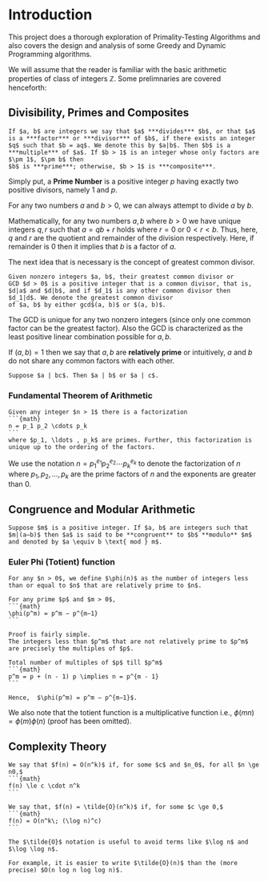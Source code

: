 # Introduction

This project does a thorough exploration of Primality-Testing Algorithms and also covers the design and analysis of some Greedy and Dynamic Programming algorithms.

We will assume that the reader is familiar with the basic arithmetic properties of class of integers $\mathbb{Z}$.
Some prelimnaries are covered henceforth:

## Divisibility, Primes and Composites

```{prf:definition}
If $a, b$ are integers we say that $a$ ***divides*** $b$, or that $a$ is a ***factor*** or ***divisor*** of $b$, if there exists an integer $q$ such that $b = aq$. We denote this by $a|b$. Then $b$ is a ***multiple*** of $a$. If $b > 1$ is an integer whose only factors are $\pm 1$, $\pm b$ then
$b$ is ***prime***; otherwise, $b > 1$ is ***composite***.
```

Simply put, a **Prime Number** is a positive integer $p$ having exactly two positive divisors, namely $1$ and $p$. 

For any two numbers $a$ and $b > 0$, we can always attempt to divide $a$ by $b$.

Mathematically, for any two numbers $a, b$ where $b > 0$ we have unique integers $q,r$ such that $a = qb + r$ holds where $r = 0$ or $0 < r < b$. Thus, here, $q$ and $r$ are the quotient and remainder of the division respectively. Here, if remainder is $0$ then it implies that $b$ is a factor of $a$.

The next idea that is necessary is the concept of greatest common divisor.

```{prf:definition}
Given nonzero integers $a, b$, their greatest common divisor or
GCD $d > 0$ is a positive integer that is a common divisor, that is, $d|a$ and $d|b$, and if $d_1$ is any other common divisor then $d_1|d$. We denote the greatest common divisor
of $a, b$ by either gcd$(a, b)$ or $(a, b)$.
```

The GCD is unique for any two nonzero integers (since only one common factor can be the greatest factor). Also the GCD is characterized as the least positive linear combination possible for $a, b$.

If $(a, b) = 1$ then we say that $a,b$ are **relatively prime** or intuitively, $a$ and $b$ do not share any common factors with each other.

```{prf:lemma} Euclid's lemma
Suppose $a | bc$. Then $a | b$ or $a | c$.
```

### Fundamental Theorem of Arithmetic

````{prf:theorem} 
Given any integer $n > 1$ there is a factorization
```{math}
n = p_1 p_2 \cdots p_k
```
where $p_1, \ldots , p_k$ are primes. Further, this factorization is unique up to the ordering of the factors.
````

We use the notation $n = p_1^{e_1} p_2^{e_2} \cdots p_k^{e_k}$ to denote the factorization of $n$ where $p_1, p_2, \ldots, p_k$ are the prime factors of $n$ and the exponents are greater than 0.

## Congruence and Modular Arithmetic

```{prf:definition}
Suppose $m$ is a positive integer. If $a, b$ are integers such that $m|(a−b)$ then $a$ is said to be **congruent** to $b$ **modulo** $m$ and denoted by $a \equiv b \text{ mod } m$.
```

### Euler Phi (Totient) function

```{prf:definition}
For any $n > 0$, we define $\phi(n)$ as the number of integers less than or equal to $n$ that are relatively prime to $n$.
```

````{prf:lemma}
For any prime $p$ and $m > 0$,
```{math}
\phi(p^m) = p^m − p^{m−1} 
```
````

````{prf:proof}
Proof is fairly simple.
The integers less than $p^m$ that are not relatively prime to $p^m$ are precisely the multiples of $p$.

Total number of multiples of $p$ till $p^m$
```{math}
p^m = p + (n - 1) p \implies n = p^{m - 1}
```

Hence,  $\phi(p^m) = p^m − p^{m−1}$.
````

We also note that the totient function is a multiplicative function i.e., $\phi(mn) = \phi(m)\phi(n)$ (proof has been omitted).

## Complexity Theory

````{prf:definition}
We say that $f(n) = O(n^k)$ if, for some $c$ and $n_0$, for all $n \ge n0,$
```{math}
f(n) \le c \cdot n^k
```

We say that, $f(n) = \tilde{O}(n^k)$ if, for some $c \ge 0,$
```{math}
f(n) = O(n^k\; (\log n)^c)
```

The $\tilde{O}$ notation is useful to avoid terms like $\log n$ and $\log \log n$. 

For example, it is easier to write $\tilde{O}(n)$ than the (more precise) $O(n log n log log n)$.
````